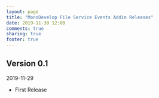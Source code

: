 ```yaml
---
layout: page
title: "MonoDevelop File Service Events Addin Releases"
date: 2019-11-30 12:00
comments: true
sharing: true
footer: true
---
```


## Version 0.1

2019-11-29

 * First Release
 
